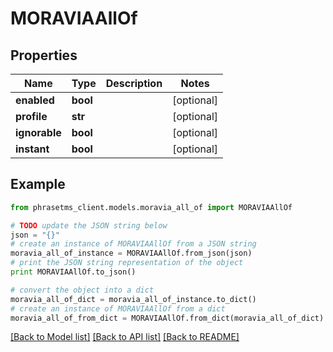 # MORAVIAAllOf

## Properties

| Name          | Type     | Description | Notes      |
| ------------- | -------- | ----------- | ---------- |
| **enabled**   | **bool** |             | [optional] |
| **profile**   | **str**  |             | [optional] |
| **ignorable** | **bool** |             | [optional] |
| **instant**   | **bool** |             | [optional] |

## Example

```python
from phrasetms_client.models.moravia_all_of import MORAVIAAllOf

# TODO update the JSON string below
json = "{}"
# create an instance of MORAVIAAllOf from a JSON string
moravia_all_of_instance = MORAVIAAllOf.from_json(json)
# print the JSON string representation of the object
print MORAVIAAllOf.to_json()

# convert the object into a dict
moravia_all_of_dict = moravia_all_of_instance.to_dict()
# create an instance of MORAVIAAllOf from a dict
moravia_all_of_from_dict = MORAVIAAllOf.from_dict(moravia_all_of_dict)
```

[[Back to Model list]](../README.md#documentation-for-models) [[Back to API list]](../README.md#documentation-for-api-endpoints) [[Back to README]](../README.md)
